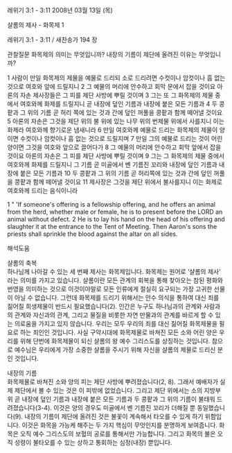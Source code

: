 레위기 3:1 - 3:11 
2008년 03월 13일 (목)

샬롬의 제사 - 화목제 1



레위기 3:1 - 3:11 / 새찬송가 194 장


관찰질문
화목제의 의미는 무엇입니까?
내장의 기름이 제단에 올려진 이유는 무엇입니까? 

1 사람이 만일 화목제의 제물을 예물로 드리되 소로 드리려면 수컷이나 암컷이나 흠 없는 것으로 여호와 앞에 드릴지니 2 그 예물의 머리에 안수하고 회막 문에서 잡을 것이요 아론의 자손 제사장들은 그 피를 제단 사방에 뿌릴 것이며 3 그는 또 그 화목제의 제물 중에서 여호와께 화제를 드릴지니 곧 내장에 덮인 기름과 내장에 붙은 모든 기름과 4 두 콩팥과 그 위의 기름 곧 허리 쪽에 있는 것과 간에 덮인 꺼풀을 콩팥과 함께 떼어낼 것이요 
5 아론의 자손은 그것을 제단 위의 불 위에 있는 나무 위의 번제물 위에서 사를지니 이는 화제라 여호와께 향기로운 냄새니라 6 만일 여호와께 예물로 드리는 화목제의 제물이 양이면 수컷이나 암컷이나 흠 없는 것으로 드릴지며 7 만일 그의 예물로 드리는 것이 어린 양이면 그것을 여호와 앞으로 끌어다가 8 그 예물의 머리에 안수하고 회막 앞에서 잡을 것이요 아론의 자손은 그 피를 제단 사방에 뿌릴 것이며 9 그는 그 화목제의 제물 중에서 여호와께 화제를 드릴지니 그 기름 곧 미골에서 벤 기름진 꼬리와 내장에 덮인 기름과 내장에 붙은 모든 기름과 10 두 콩팥과 그 위의 기름 곧 허리쪽에 있는 것과 간에 덮인 꺼풀을 콩팥과 함께 떼어낼 것이요 11 제사장은 그것을 제단 위에서 불사를지니 이는 화제로 여호와께 드리는 음식이니라  

1 " 'If someone's offering is a fellowship offering, and he offers an animal from the herd, whether male or female, he is to present before the LORD an animal without defect. 2 He is to lay his hand on the head of his offering and slaughter it at the entrance to the Tent of Meeting. Then Aaron's sons the priests shall sprinkle the blood against the altar on all sides.

해석도움





샬롬의 축복  
하나님께 나아갈 수 있는 세 번째 제사는 화목제입니다. 화목제는 원어로 ‘샬롬의 제사’ 라는 의미를 가지고 있습니다. 샬롬이란 모든 관계의 회복을 통해 찾아오는 참된 평화와 번영을 의미하는 것으로 이것이야말로 모든 인류에게 절실히 요구되는 가장 고귀한 선물이 아닐 수 없습니다. 그런데 화목제를 드리기 위해서는 안수 의식을 통하여 대신 죄를 짊어질 희생제물이 반드시 필요했습니다(2). 인간은 누구도 하나님과의 관계와 사람과의 관계와 자신과의 관계, 그리고 물질을 비롯한 자연 만물과의 관계를 바르게 할 수 있는 의로움을 가지고 있지 않습니다. 우리는 모두 우리의 죄를 대신 짊어질 화목제물을 필요로 하는 죄인인 것입니다. 사실 구약시대에 화목제물로 바쳐진 모든 소와 어린 양은 우리를 위해 단번에 화목제물이 되신 샬롬의 왕 예수 그리스도를 상징하는 것입니다. 참으로 예수님은 우리에게 가장 소중한 샬롬을 주시기 위해 자신을 샬롬의 제물로 드리신 분인 것입니다.  

내장의 기름  
화목제물로 바쳐진 소와 양의 피는 제단 사방에 뿌려졌습니다(2, 8). 그래서 예배자가 실제 제단에서 볼 수 있는 것은 이 피밖에 없었습니다. 그리고 제단 위에서는 소의 지방부위 곧 내장에 덮인 기름과 내장에 붙은 모든 기름과 두 콩팥과 그 위의 기름이 불태워 드려졌습니다(3-4). 이것은 양의 경우도 미골에서 벤 기름진 꼬리가 더해질 뿐 동일했습니다(9). 내장의 기름이 제단에 올려진 것은 불꽃이 계속해서 타오를 수 있게 하기 위함입니다. 이것은 화목을 가능케 해주는 두 가지 핵심이 무엇인지를 분명하게 보여줍니다. 화목은 오직 예수 그리스도의 보혈의 공로를 통해서만 가능합니다. 그리고 화목의 불은 오직 성령이 불타오를 수 있는 상하고 통회하는 심정(내장) 뿐입니다.